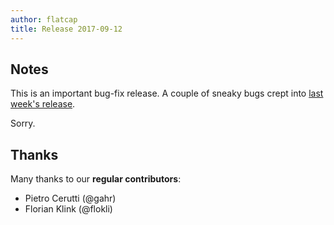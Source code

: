 ```yaml
---
author: flatcap
title: Release 2017-09-12
---
```


## Notes

This is an important bug-fix release. A couple of sneaky bugs crept into
[last week's release](https://github.com/neomutt/neomutt/releases/tag/neomutt-20170907).

Sorry.

## Thanks

Many thanks to our **regular contributors**:

- Pietro Cerutti (@gahr)
- Florian Klink (@flokli)

